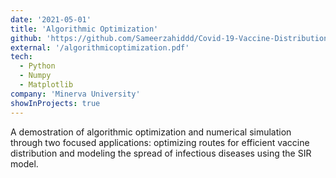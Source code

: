 ```yaml
---
date: '2021-05-01'
title: 'Algorithmic Optimization'
github: 'https://github.com/Sameerzahiddd/Covid-19-Vaccine-Distribution-Disease-Spread'
external: '/algorithmicoptimization.pdf'
tech:
  - Python
  - Numpy
  - Matplotlib
company: 'Minerva University'
showInProjects: true
---
```


A demostration of algorithmic optimization and numerical simulation through two focused applications: optimizing routes for efficient vaccine distribution and modeling the spread of infectious diseases using the SIR model.
